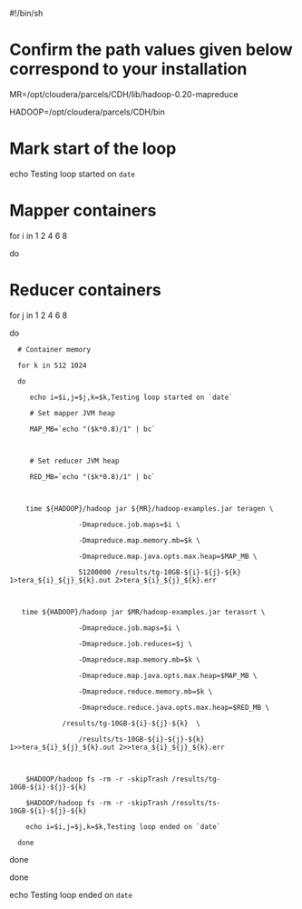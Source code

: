 #!/bin/sh  
# Confirm the path values given below correspond to your installation  
  
MR=/opt/cloudera/parcels/CDH/lib/hadoop-0.20-mapreduce  
HADOOP=/opt/cloudera/parcels/CDH/bin  
  
# Mark start of the loop  
echo Testing loop started on `date`  
  
# Mapper containers  
for i in 1 2 4 6 8      
do  
   # Reducer containers  
   for j in 1 2 4 6 8   
   do                   
      # Container memory  
      for k in 512 1024   
      do                           
         echo i=$i,j=$j,k=$k,Testing loop started on `date`  
         # Set mapper JVM heap   
         MAP_MB=`echo "($k*0.8)/1" | bc`   
  
         # Set reducer JVM heap   
         RED_MB=`echo "($k*0.8)/1" | bc`   
  
        time ${HADOOP}/hadoop jar ${MR}/hadoop-examples.jar teragen \  
                     -Dmapreduce.job.maps=$i \  
                     -Dmapreduce.map.memory.mb=$k \  
                     -Dmapreduce.map.java.opts.max.heap=$MAP_MB \  
                     51200000 /results/tg-10GB-${i}-${j}-${k} 1>tera_${i}_${j}_${k}.out 2>tera_${i}_${j}_${k}.err                         
  
       time ${HADOOP}/hadoop jar $MR/hadoop-examples.jar terasort \  
                     -Dmapreduce.job.maps=$i \  
                     -Dmapreduce.job.reduces=$j \  
                     -Dmapreduce.map.memory.mb=$k \  
                     -Dmapreduce.map.java.opts.max.heap=$MAP_MB \  
                     -Dmapreduce.reduce.memory.mb=$k \  
                     -Dmapreduce.reduce.java.opts.max.heap=$RED_MB \  
	             /results/tg-10GB-${i}-${j}-${k}  \  
                     /results/ts-10GB-${i}-${j}-${k} 1>>tera_${i}_${j}_${k}.out 2>>tera_${i}_${j}_${k}.err                           
  
        $HADOOP/hadoop fs -rm -r -skipTrash /results/tg-10GB-${i}-${j}-${k}                           
        $HADOOP/hadoop fs -rm -r -skipTrash /results/ts-10GB-${i}-${j}-${k}                   
        echo i=$i,j=$j,k=$k,Testing loop ended on `date`  
      done  
   done  
done  
  
echo Testing loop ended on `date`  
